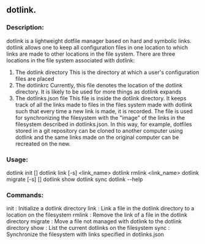 ## dotlink.

### Description: 
  dotlink is a lightweight dotfile manager based on hard and symbolic
  links. dotlink allows one to keep all configuration files in one location to
  which links are made to other locations in the file system. There are three
  locations in the file system associated with dotlink:

  1. The dotlink directory
    This is the directory at which a user's configuration files are placed
  2. The dotlinkrc
    Currently, this file denotes the location of the dotlink directory. It is
    likely to be used for more things as dotlink expands
  3. The dotlinks.json file
    This file is inside the dotlink directory. It keeps track of all the links
    made to files in the files system made with dotlink such that every time a
    new link is made, it is recorded. The file is used for synchronizing the
    filesystem with the "image" of the links in the filesystem described in
    dotlinks.json. In this way, for example, dotfiles stored in a git repository
    can be cloned to another computer using dotlink and the same links made on
    the original computer can be recreated on the new.

### Usage: 
  dotlink init [<path>] dotlink link [-s] <target> <link_name> 
  dotlink rmlink <link_name> dotlink migrate [-s] <src> [<dest>] 
  dotlink show 
  dotlink sync
  dotlink <command> --help

### Commands: 
  init : Initialize a dotlink directory 
  link : Link a file in the dotlink directory to a location on the filesystem 
  rmlink : Remove the link of a file in the dotlink directory 
  migrate : Move a file not managed with dotlink to
the dotlink directory
  show : List the current dotlinks on the filesystem 
  sync : Synchronize the filesystem with links specified in dotlinks.json 

 
